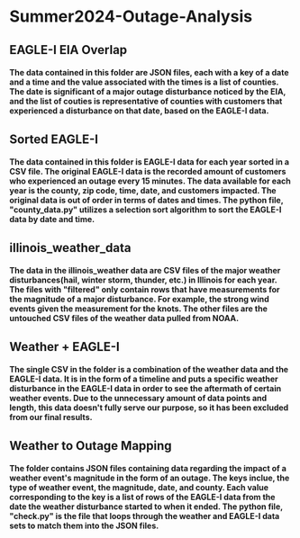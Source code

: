 # Summer2024-Outage-Analysis

## EAGLE-I EIA Overlap
#### The data contained in this folder are JSON files, each with a key of a date and a time and the value associated with the times is a list of counties. The date is significant of a major outage disturbance noticed by the EIA, and the list of couties is representative of counties with customers that experienced a disturbance on that date, based on the EAGLE-I data.

## Sorted EAGLE-I
#### The data contained in this folder is EAGLE-I data for each year sorted in a CSV file. The original EAGLE-I data is the recorded amount of customers who experienced an outage every 15 minutes. The data available for each year is the county, zip code, time, date, and customers impacted. The original data is out of order in terms of dates and times. The python file, "county_data.py" utilizes a selection sort algorithm to sort the EAGLE-I data by date and time. 

## illinois_weather_data
#### The data in the illinois_weather data are CSV files of the major weather disturbances(hail, winter storm, thunder, etc.) in Illinois for each year. The files with "filtered" only contain rows that have measurements for the magnitude of a major disturbance. For example, the strong wind events given the measurement for the knots. The other files are the untouched CSV files of the weather data pulled from NOAA.

## Weather + EAGLE-I
#### The single CSV in the folder is a combination of the weather data and the EAGLE-I data. It is in the form of a timeline and puts a specific weather disturbance in the EAGLE-I data in order to see the aftermath of certain weather events. Due to the unnecessary amount of data points and length, this data doesn't fully serve our purpose, so it has been excluded from our final results.

## Weather to Outage Mapping
#### The folder contains JSON files containing data regarding the impact of a weather event's magnitude in the form of an outage. The keys inclue, the type of weather event, the magnitude, date, and county. Each value corresponding to the key is a list of rows of the EAGLE-I data from the date the weather disturbance started to when it ended. The python file, "check.py" is the file that loops through the weather and EAGLE-I data sets to match them into the JSON files. 

